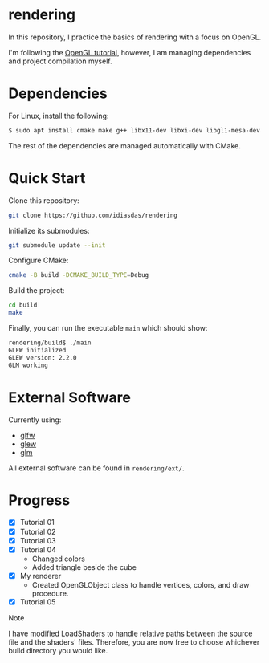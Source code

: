# rendering

In this repository, I practice the basics of rendering with a focus on OpenGL.

I'm following the [OpenGL tutorial](http://www.opengl-tutorial.org/), however, I am managing dependencies and project compilation myself.

# Dependencies

For Linux, install the following:

```bash
$ sudo apt install cmake make g++ libx11-dev libxi-dev libgl1-mesa-dev libglu1-mesa-dev libxrandr-dev libxext-dev libxcursor-dev libxinerama-dev libxi-dev
```

The rest of the dependencies are managed automatically with CMake.

# Quick Start

Clone this repository:

```bash
git clone https://github.com/idiasdas/rendering
```

Initialize its submodules:

```bash
git submodule update --init
```

Configure CMake:

```bash
cmake -B build -DCMAKE_BUILD_TYPE=Debug
```

Build the project:

```bash
cd build
make
```
Finally, you can run the executable `main` which should show:

```bash
rendering/build$ ./main
GLFW initialized
GLEW version: 2.2.0
GLM working
```

# External Software

Currently using:

- [glfw](https://github.com/glfw/glfw)
- [glew](https://github.com/nigels-com/glew)
- [glm](https://github.com/g-truc/glm)

All external software can be found in `rendering/ext/`.

# Progress

- [x] Tutorial 01
- [x] Tutorial 02
- [x] Tutorial 03
- [x] Tutorial 04
    - Changed colors
    - Added triangle beside the cube
- [x] My renderer
    - Created OpenGLObject class to handle vertices, colors, and draw procedure.
- [x] Tutorial 05

>[!NOTE]
>I have modified LoadShaders to handle relative paths between the source file and the shaders' files.
>Therefore, you are now free to choose whichever build directory you would like.

